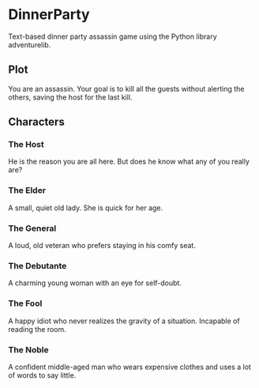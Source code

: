 # DinnerParty
 Text-based dinner party assassin game using the Python library adventurelib.

## Plot
You are an assassin. Your goal is to kill all the guests without alerting the others, saving the host for the last kill.

## Characters

### The Host
He is the reason you are all here. But does he know what any of you really are?
### The Elder
A small, quiet old lady. She is quick for her age.
### The General
A loud, old veteran who prefers staying in his comfy seat.
### The Debutante
A charming young woman with an eye for self-doubt.
### The Fool
A happy idiot who never realizes the gravity of a situation. Incapable of reading the room.
### The Noble
A confident middle-aged man who wears expensive clothes and uses a lot of words to say little.
